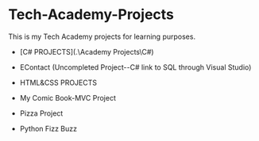 # Tech-Academy-Projects
This is my Tech Academy projects for learning purposes.
 * [C# PROJECTS](.\Academy Projects\C#)

- EContact (Uncompleted Project--C# link to SQL through Visual Studio)
+ HTML&CSS PROJECTS
* My Comic Book-MVC Project
- Pizza Project
+ Python Fizz Buzz

